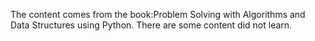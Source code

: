 The content comes from the book:Problem Solving with Algorithms and Data Structures using Python. There are some content did not learn.
